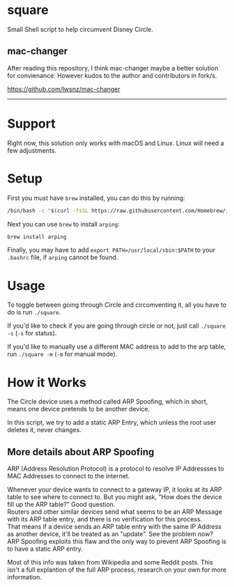 # square
Small Shell script to help circumvent Disney Circle.

## mac-changer
After reading this repository, I think mac-changer maybe a better solution for convienance. However kudos to the author and contributors in fork/s.

https://github.com/lwsnz/mac-changer

----

# Support

Right now, this solution only works with macOS and Linux. Linux will need a few adjustments.

# Setup

First you must have `brew` installed, you can do this by running:

```sh
/bin/bash -c "$(curl -fsSL https://raw.githubusercontent.com/Homebrew/install/master/install.sh)"
```

Next you can use `brew` to install `arping`:

```sh
brew install arping
```

Finally, you may have to add `export PATH=/usr/local/sbin:$PATH` to your `.bashrc` file, if `arping` cannot be found.

# Usage

To toggle between going through Circle and circomventing it, all you have to do is run `./square`.

If you'd like to check if you are going through circle or not, just call `./square -s` (`-s` for status).

If you'd like to manually use a different MAC address to add to the arp table, run `./square -m` (`-m` for manual mode).

# How it Works

The Circle device uses a method called ARP Spoofing, which in short, means one device pretends to be another device.

In this script, we try to add a static ARP Entry, which unless the root user deletes it, never changes.

## More details about ARP Spoofing

ARP (Address Resolution Protocol) is a protocol to resolve IP Addressses to MAC Addresses to connect to the internet.

Whenever your device wants to connect to a gateway IP, it looks at its ARP table to see where to connect to. But you might ask, "How does the device fill up the ARP table?" Good question. \
Routers and other similar devices send what seems to be an ARP Message with its ARP table entry, and there is no verification for this process. \
That means if a device sends an ARP table entry with the same IP Address as another device, it'll be treated as an "update". See the problem now? \
ARP Spoofing exploits this flaw and the only way to prevent ARP Spoofing is to have a static ARP entry.

Most of this info was taken from Wikipedia and some Reddit posts. This isn't a full explantion of the full ARP process, research on your own for more information.
